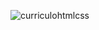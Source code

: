 ![curriculohtmlcss](https://github.com/pvitu/Curriculo/assets/128916254/d974fd53-ec23-47a2-add5-114cd5ec5d5d)
